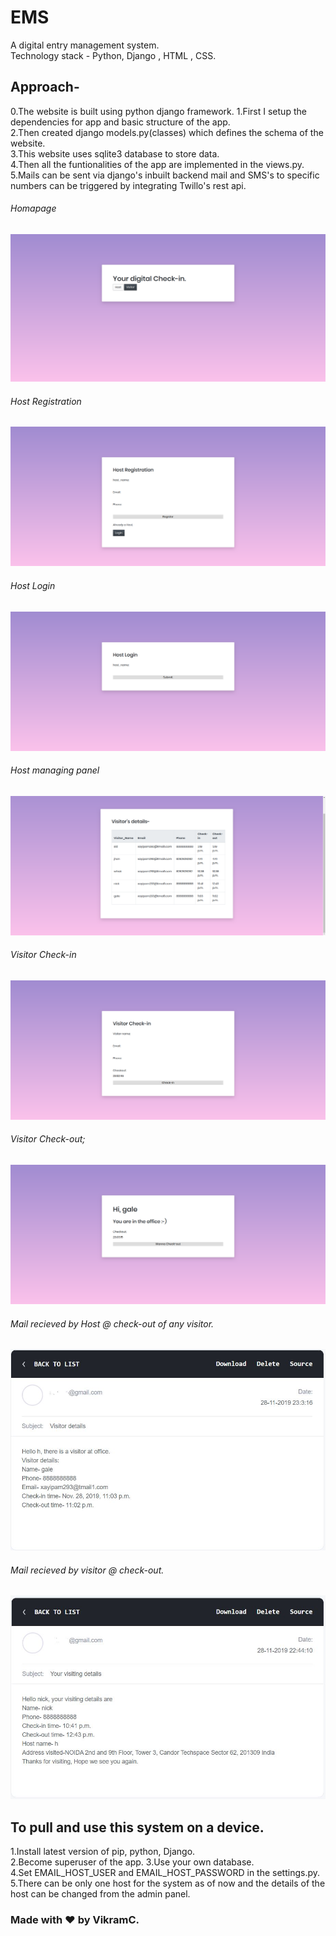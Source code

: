 # EMS
A digital entry management system.  
Technology stack - Python, Django , HTML , CSS.  

## Approach-
0.The website is built using python django framework.
1.First I setup the dependencies for app and basic structure of the app.  
2.Then created django models.py(classes) which defines the schema of the website.  
3.This website uses sqlite3 database to store data.  
4.Then all the funtionalities of the app are implemented in the views.py.  
5.Mails can be sent via django's inbuilt backend mail and SMS's to specific numbers can be triggered by integrating Twillo's rest api.  

###### Homapage
![Homepage](readme/image.png)
###### Host Registration
![Homepage](readme/1.png)
###### Host Login
![Homepage](readme/2.png)
###### Host managing panel
![Homepage](readme/5.png)
###### Visitor Check-in
![Homepage](readme/3.png)
###### Visitor Check-out;
![Homepage](readme/4.png)
###### Mail recieved by Host @ check-out of any visitor.
![Homepage](readme/visitor.JPG)
###### Mail recieved by visitor @ check-out.
![Homepage](readme/visiting.JPG)

## To pull and use this system on a device.
1.Install latest version of pip, python, Django.  
2.Become superuser of the app.
3.Use your own database.  
4.Set EMAIL_HOST_USER  and EMAIL_HOST_PASSWORD in the settings.py.  
5.There can be only one host for the system as of now and the details of the host can be changed from the admin panel.  

### Made with ❤ by VikramC.
